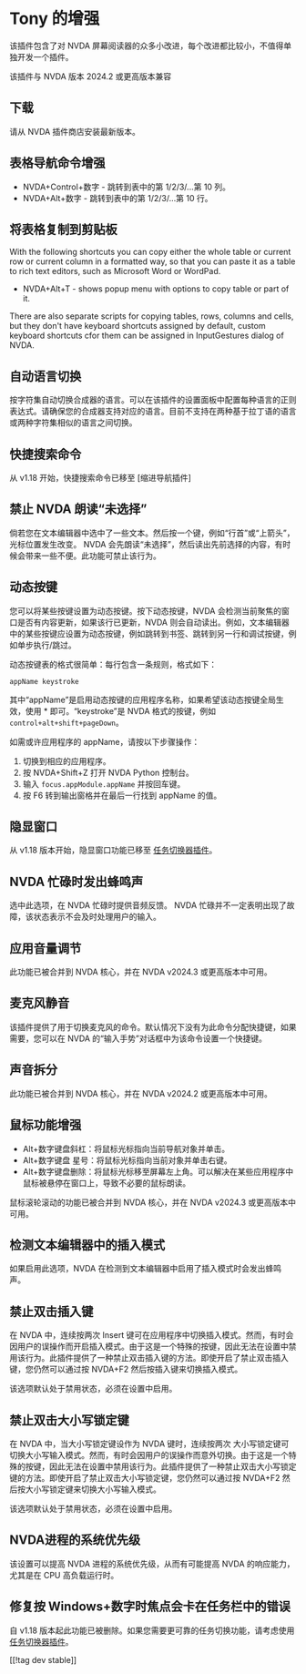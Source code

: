 # Tony 的增强 #

该插件包含了对 NVDA 屏幕阅读器的众多小改进，每个改进都比较小，不值得单独开发一个插件。

该插件与 NVDA 版本 2024.2 或更高版本兼容

## 下载

请从 NVDA 插件商店安装最新版本。

## 表格导航命令增强
* NVDA+Control+数字 - 跳转到表中的第 1/2/3/...第 10 列。
* NVDA+Alt+数字 - 跳转到表中的第 1/2/3/...第 10 行。

## 将表格复制到剪贴板

With the following shortcuts you can copy either the whole table or current
row or current column in a formatted way, so that you can paste it as a
table to rich text editors, such as Microsoft Word or WordPad.

* NVDA+Alt+T - shows popup menu with options to copy table or part of it.

There are also separate scripts for copying tables, rows, columns and cells,
but they don't have keyboard shortcuts assigned by default, custom keyboard
shortcuts cfor them can be assigned in InputGestures dialog of NVDA.

## 自动语言切换
按字符集自动切换合成器的语言。可以在该插件的设置面板中配置每种语言的正则表达式。请确保您的合成器支持对应的语言。目前不支持在两种基于拉丁语的语言或两种字符集相似的语言之间切换。

## 快捷搜索命令

从 v1.18 开始，快捷搜索命令已移至 [缩进导航插件]

## 禁止 NVDA 朗读“未选择”

倘若您在文本编辑器中选中了一些文本。然后按一个键，例如“行首”或“上箭头”，光标位置发生改变。 NVDA
会先朗读“未选择”，然后读出先前选择的内容，有时候会带来一些不便。此功能可禁止该行为。

## 动态按键

您可以将某些按键设置为动态按键。按下动态按键，NVDA 会检测当前聚焦的窗口是否有内容更新，如果该行已更新，NVDA
则会自动读出。例如，文本编辑器中的某些按键应设置为动态按键，例如跳转到书签、跳转到另一行和调试按键，例如单步执行/跳过。

动态按键表的格式很简单：每行包含一条规则，格式如下：
```
appName keystroke
```
其中“appName”是启用动态按键的应用程序名称，如果希望该动态按键全局生效，使用 * 即可。“keystroke”是 NVDA 格式的按键，例如
`control+alt+shift+pageDown`。

如需或许应用程序的 appName，请按以下步骤操作：

1. 切换到相应的应用程序。
2. 按 NVDA+Shift+Z 打开 NVDA Python 控制台。
3. 输入 `focus.appModule.appName` 并按回车键。
4. 按 F6 转到输出窗格并在最后一行找到 appName 的值。

## 隐显窗口

从 v1.18 版本开始，隐显窗口功能已移至
[任务切换器插件](https://github.com/mltony/nvda-task-switcher)。

## NVDA 忙碌时发出蜂鸣声

选中此选项，在 NVDA 忙碌时提供音频反馈。 NVDA 忙碌并不一定表明出现了故障，该状态表示不会及时处理用户的输入。

## 应用音量调节

此功能已被合并到 NVDA 核心，并在 NVDA v2024.3 或更高版本中可用。

## 麦克风静音

该插件提供了用于切换麦克风的命令。默认情况下没有为此命令分配快捷键，如果需要，您可以在 NVDA 的“输入手势”对话框中为该命令设置一个快捷键。

## 声音拆分

此功能已被合并到 NVDA 核心，并在 NVDA v2024.2 或更高版本中可用。

## 鼠标功能增强

* Alt+数字键盘斜杠：将鼠标光标指向当前导航对象并单击。
* Alt+数字键盘 星号：将鼠标光标指向当前对象并单击右键。
* Alt+数字键盘删除：将鼠标光标移至屏幕左上角。可以解决在某些应用程序中鼠标被悬停在窗口上，导致不必要的鼠标朗读。

鼠标滚轮滚动的功能已被合并到 NVDA 核心，并在 NVDA v2024.3 或更高版本中可用。

## 检测文本编辑器中的插入模式

如果启用此选项，NVDA 在检测到文本编辑器中启用了插入模式时会发出蜂鸣声。

## 禁止双击插入键

在 NVDA 中，连续按两次 Insert
键可在应用程序中切换插入模式。然而，有时会因用户的误操作而开启插入模式。由于这是一个特殊的按键，因此无法在设置中禁用该行为。此插件提供了一种禁止双击插入键的方法。即使开启了禁止双击插入键，您仍然可以通过按
NVDA+F2 然后按插入键来切换插入模式。

该选项默认处于禁用状态，必须在设置中启用。

## 禁止双击大小写锁定键

在 NVDA 中，当大小写锁定键设作为 NVDA 键时，连续按两次
大小写锁定键可切换大小写输入模式。然而，有时会因用户的误操作而意外切换。由于这是一个特殊的按键，因此无法在设置中禁用该行为。此插件提供了一种禁止双击大小写锁定键的方法。即使开启了禁止双击大小写锁定键，您仍然可以通过按
NVDA+F2 然后按大小写锁定键来切换大小写输入模式。

该选项默认处于禁用状态，必须在设置中启用。

## NVDA进程的系统优先级

该设置可以提高 NVDA 进程的系统优先级，从而有可能提高 NVDA 的响应能力，尤其是在 CPU 高负载运行时。

## 修复按 Windows+数字时焦点会卡在任务栏中的错误

自 v1.18
版本起此功能已被删除。如果您需要更可靠的任务切换功能，请考虑使用[任务切换器插件](https://github.com/mltony/nvda-task-switcher)。

[[!tag dev stable]]

[1]: https://www.nvaccess.org/addonStore/legacy?file=tonysEnhancements
